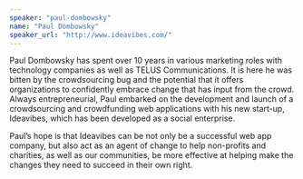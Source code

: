 ```yaml
---
speaker: "paul-dombowsky"
name: "Paul Dombowsky"
speaker_url: "http://www.ideavibes.com/"
---
```


Paul Dombowsky has spent over 10 years in various marketing roles with
technology companies as well as TELUS Communications. It is here he
was bitten by the crowdsourcing bug and the potential that it offers
organizations to confidently embrace change that has input from the
crowd. Always entrepreneurial, Paul embarked on the development and
launch of a crowdsourcing and crowdfunding web applications with his
new start-up, Ideavibes, which has been developed as a social enterprise.

Paul’s hope is that Ideavibes can be not only be a successful web
app company, but also act as an agent of change to help non-profits and
charities, as well as our communities, be more effective at helping make
the changes they need to succeed in their own right.

